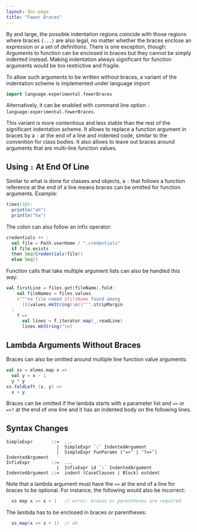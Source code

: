 ```yaml
---
layout: doc-page
title: "Fewer Braces"
---
```


By and large, the possible indentation regions coincide with those regions where braces `{...}` are also legal, no matter whether the braces enclose an expression or a set of definitions. There is one exception, though: Arguments to function can be enclosed in braces but they cannot be simply indented instead. Making indentation always significant for function arguments would be too restrictive and fragile.

To allow such arguments to be written without braces, a variant of the indentation scheme is implemented under language import
```scala
import language.experimental.fewerBraces
```
Alternatively, it can be enabled with command line option `-language:experimental.fewerBraces`.

This variant is more contentious and less stable than the rest of the significant indentation scheme. It allows to replace a function argument in braces by a `:` at the end of a line and indented code, similar to the convention for class bodies. It also allows to leave out braces around arguments that are multi-line function values.

## Using `:` At End Of Line


Similar to what is done for classes and objects, a `:` that follows a function reference at the end of a line means braces can be omitted for function arguments. Example:
```scala
times(10):
  println("ah")
  println("ha")
```

The colon can also follow an infix operator:

```scala
credentials ++ :
  val file = Path.userHome / ".credentials"
  if file.exists
  then Seq(Credentials(file))
  else Seq()
```

Function calls that take multiple argument lists can also be handled this way:

```scala
val firstLine = files.get(fileName).fold:
    val fileNames = files.values
    s"""no file named $fileName found among
      |${values.mkString(\n)}""".stripMargin
  :
    f =>
      val lines = f.iterator.map(_.readLine)
      lines.mkString("\n)
```


## Lambda Arguments Without Braces

Braces can also be omitted around multiple line function value arguments:
```scala
val xs = elems.map x =>
  val y = x - 1
  y * y
xs.foldLeft (x, y) =>
  x + y
```
Braces can be omitted if the lambda starts with a parameter list and `=>` or `=>?` at the end of one line and it has an indented body on the following lines.

## Syntax Changes

```
SimpleExpr       ::=  ...
                   |  SimpleExpr `:` IndentedArgument
                   |  SimpleExpr FunParams (‘=>’ | ‘?=>’) IndentedArgument
InfixExpr        ::=  ...
                   |  InfixExpr id `:` IndentedArgument
IndentedArgument ::=  indent (CaseClauses | Block) outdent
```

Note that a lambda argument must have the `=>` at the end of a line for braces
to be optional. For instance, the following would also be incorrect:

```scala
  xs.map x => x + 1   // error: braces or parentheses are required
```
The lambda has to be enclosed in braces or parentheses:
```scala
  xs.map(x => x + 1)  // ok
```
